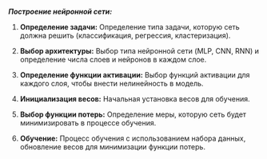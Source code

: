 ***Построение нейронной сети:***

1. **Определение задачи:** Определение типа задачи, которую сеть должна решить (классификация, регрессия, кластеризация).

2. **Выбор архитектуры:** Выбор типа нейронной сети (MLP, CNN, RNN) и определение числа слоев и нейронов в каждом слое.

3. **Определение функции активации:** Выбор функций активации для каждого слоя, чтобы внести нелинейность в модель.

4. **Инициализация весов:** Начальная установка весов для обучения.

5. **Выбор функции потерь:** Определение меры, которую сеть будет минимизировать в процессе обучения.

6. **Обучение:** Процесс обучения с использованием набора данных, обновление весов для минимизации функции потерь.
